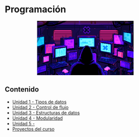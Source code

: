 # Programación

<div align=center>
<img src="../extras/hacker.gif" alt="me" width="60%">
</div>

## Contenido
- [Unidad 1 - Tipos de datos](./unidad%2001/README.md)
- [Unidad 2 - Control de flujo](./unidad%2002/README.md)
- [Unidad 3 - Estructuras de datos](./unidad%2003/README.md)
- [Unidad 4 - Modularidad](./unidad%2004/README.md)
- [Unidad 5 - ](./unidad%2005/README.md)
- [Proyectos del curso](./proyectos/README.md)